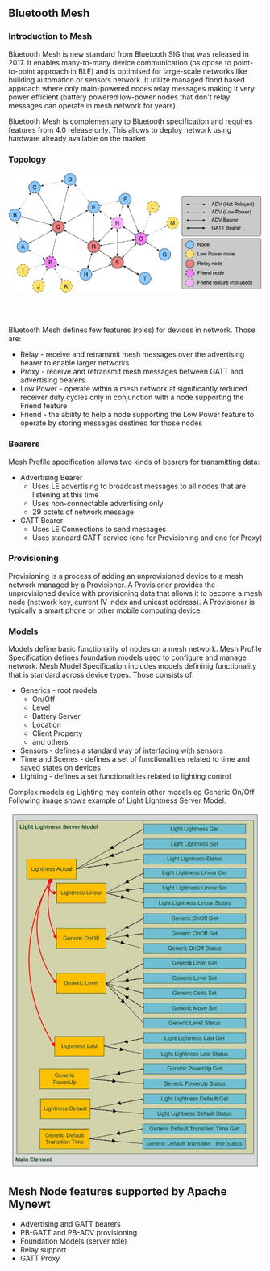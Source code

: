 ## Bluetooth Mesh

### Introduction to Mesh

Bluetooth Mesh is new standard from Bluetooth SIG that was released in 2017. It
enables many-to-many device communication (os opose to point-to-point approach
in BLE) and is optimised for large-scale networks like building automation or
sensors network. It utilize managed flood based approach where only
main-powered nodes relay messages making it very power efficient (battery
powered low-power nodes that don't relay messages can operate in mesh network
for years).

Bluetooth Mesh is complementary to Bluetooth specification and requires
features from 4.0 release only. This allows to deploy network using hardware
already available on the market. 

### Topology

![picture alt](mesh_topology.jpg "Bluetooth Mesh Topology (source: Mesh Profile Specification 1.0)")

<br>
<br>

Bluetooth Mesh defines few features (roles) for devices in network. Those are:

* Relay - receive and retransmit mesh messages over the advertising bearer to
  enable larger networks
* Proxy - receive and retransmit mesh messages between GATT and advertising
  bearers.
* Low Power - operate within a mesh network at significantly reduced receiver
  duty cycles only in conjunction with a node supporting the Friend feature
* Friend - the ability to help a node supporting the Low Power feature to
  operate by storing messages destined for those nodes 


### Bearers

Mesh Profile specification allows two kinds of bearers for transmitting data:

* Advertising Bearer
    * Uses LE advertising to broadcast messages to all nodes that are listening
      at this time
    * Uses non-connectable advertising only
    * 29 octets of network message
* GATT Bearer
    * Uses LE Connections to send messages
    * Uses standard GATT service (one for Provisioning and one for Proxy)


### Provisioning

Provisioning is a process of adding an unprovisioned device to a mesh network
managed by a Provisioner. A Provisioner provides the unprovisioned device with
provisioning data that allows it to become a mesh node (network key, current IV
index and unicast address). A Provisioner is typically a smart phone or other
mobile computing device.

### Models

Models define basic functionality of nodes on a mesh network. Mesh Profile
Specification defines foundation models used to configure and manage network.
Mesh Model Specification includes models defininig functionality that is
standard across device types. Those consists of:

* Generics - root models
    * On/Off
    * Level
    * Battery Server
    * Location
    * Client Property
    * and others
* Sensors - defines a standard way of interfacing with sensors
* Time and Scenes - defines a set of functionalities related to time and
  saved states on devices 
* Lighting - defines a set functionalities related to lighting control

Complex models eg Lighting may contain other models eg Generic On/Off. Following
image shows example of Light Lightness Server Model.

![picture alt](mesh_lightning_model.jpg "Light Lightness Server model (source: Mesh Model Specification 1.0)")

## Mesh Node features supported by Apache Mynewt

* Advertising and GATT bearers
* PB-GATT and PB-ADV provisioning
* Foundation Models (server role)
* Relay support
* GATT Proxy
